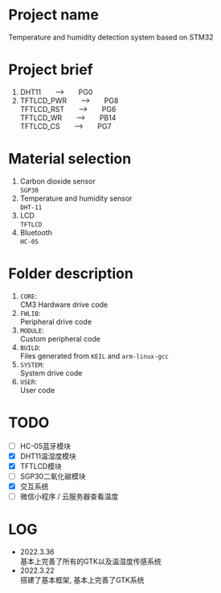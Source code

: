 # Project name
Temperature and humidity detection system based on STM32

# Project brief
1. DHT11&emsp;&emsp;-->&emsp;&emsp;PG0<br>
2. TFTLCD_PWR&emsp;&emsp;-->&emsp;&emsp;PG8<br>TFTLCD_RST&emsp;&emsp;-->&emsp;&emsp;PG6<br>TFTLCD_WR&emsp;&emsp;-->&emsp;&emsp;PB14<br>TFTLCD_CS&emsp;&emsp;-->&emsp;&emsp;PG7<br>

# Material selection
1. Carbon dioxide sensor<br>`SGP30`
2. Temperature and humidity sensor<br>`DHT-11`
3. LCD<br>`TFTLCD`
4. Bluetooth<br>`HC-05`

# Folder description
1. `CORE`:<br>CM3 Hardware drive code
1. `FWLIB`:<br>Peripheral drive code
1. `MODULE`:<br>Custom peripheral code
1. `BUILD`:<br>Files generated from `KEIL` and `arm-linux-gcc`
1. `SYSTEM`:<br>System drive code
1. `USER`:<br>User code

# TODO
- [ ] HC-05蓝牙模块
- [x] DHT11温湿度模块
- [x] TFTLCD模块
- [ ] SGP30二氧化碳模块
- [x] 交互系统
- [ ] 微信小程序 / 云服务器查看温度

# LOG
* 2022.3.36<br>基本上完善了所有的GTK以及温湿度传感系统
* 2022.3.22<br>搭建了基本框架, 基本上完善了GTK系统<br>

